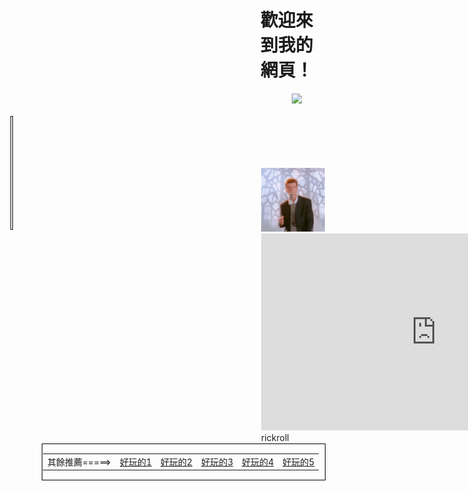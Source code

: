 <!DOCTYPE html>
<html>
  <head>
    <meta charset="utf-8"/>
    <meta name="viewport" content="width=device-width, initial-scale=1.0"/>
  </head>
  <body>
    <div style="margin:0px 0px 0px 400px;">
      <h1>歡迎來到我的網頁！</h1>
      <img src="https://media.tenor.com/Dsjbb2BCBGYAAAAC/distraction-dance-henry-stickmin.gif" height="150" style="margin-left:50px;"></a>
    </div>
    <br>
    <div style="padding:1px; margin:0px 600px 0px 0px; border:1px solid black">
      <table height="150" width="100">
        <tr>
          <td><a href="https://youtu.be/CLUPkcLQm64">html教學</a></td>
        </tr>
        <tr>
          <td><a href="https://youtu.be/Ml78vnNTBLw">css教學</a></td>
        </tr>
        <tr>
          <td><a href="https://www.w3schools.com/html/">html網站</a></td>
        </tr>
        <tr>
          <td><a href="https://youtu.be/dQw4w9WgXcQ">css網站</a></td>
        </tr>
      </table>
    </div>
    <div style="margin:-100px 0px 0px 400px; border:1px solid white;">
      <img src="rickroll-roll.gif" width="560"></a>
      <br>
      <iframe width="560" height="315" src="https://www.youtube.com/embed/zKh5ELjjuWk" title="YouTube video player" frameborder="0" allow="accelerometer; autoplay; clipboard-write; encrypted-media; gyroscope; picture-in-picture; web-share" allowfullscreen></iframe>
      <div style="margin-left:0px;">
        rickroll
      </div>
    </div>
    <div style="padding: 1px; margin-left:50px; border:1px solid black;">
     <table width="600">
      <tr>
        <td>其餘推薦=====></td>
        <td><a href="https://youtu.be/dQw4w9WgXcQ">好玩的1</a></td>
        <td><a href="https://youtu.be/dQw4w9WgXcQ">好玩的2</a></td>
        <td><a href="https://youtu.be/dQw4w9WgXcQ">好玩的3</a></td>
        <td><a href="https://youtu.be/dQw4w9WgXcQ">好玩的4</a></td>
        <td><a href="https://youtu.be/dQw4w9WgXcQ">好玩的5</a></td>
      </tr>
     </table>
    </div>
  </body>
</html>
